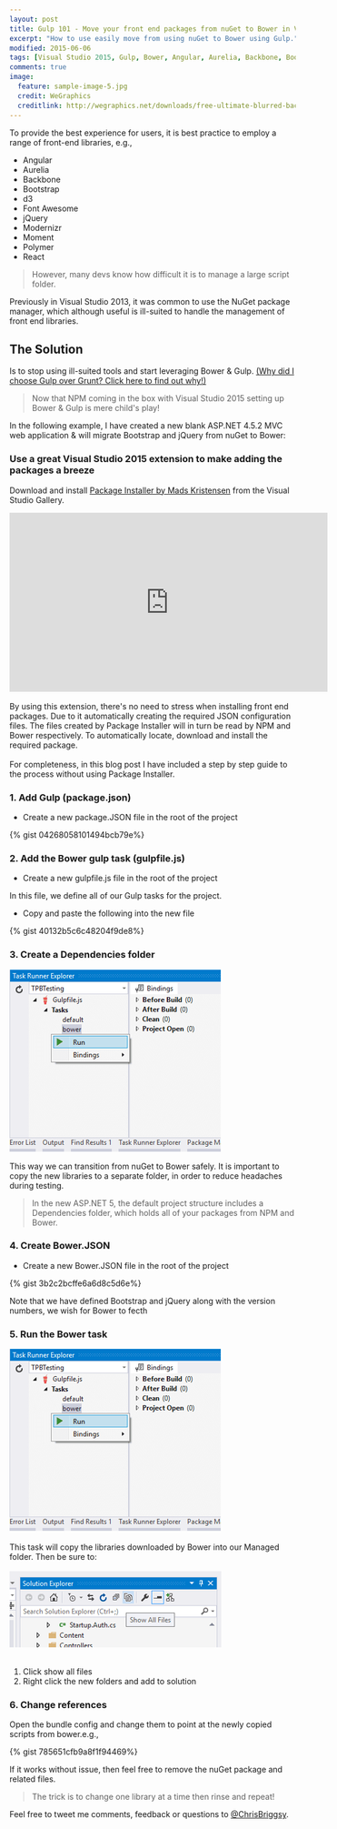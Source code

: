 ```yaml
---
layout: post
title: Gulp 101 - Move your front end packages from nuGet to Bower in Visual Studio 2015
excerpt: "How to use easily move from using nuGet to Bower using Gulp."
modified: 2015-06-06
tags: [Visual Studio 2015, Gulp, Bower, Angular, Aurelia, Backbone, Bootstrap, d3, Font Awesome, jQuery, Modernizr, Moment, Polymer, React]
comments: true
image:
  feature: sample-image-5.jpg
  credit: WeGraphics
  creditlink: http://wegraphics.net/downloads/free-ultimate-blurred-background-pack/
---
```


To provide the best experience for users, it is best practice to employ a range of front-end libraries, e.g., 

* Angular
* Aurelia
* Backbone
* Bootstrap
* d3
* Font Awesome
* jQuery
* Modernizr
* Moment
* Polymer
* React

> However, many devs know how difficult it is to manage a large script folder. 

Previously in Visual Studio 2013, it was common to use the NuGet package manager, which although useful is ill-suited to handle the management of front end libraries.

## The Solution

Is to stop using ill-suited tools and start leveraging Bower & Gulp. [(Why did I choose Gulp over Grunt? Click here to find out why!)](http://blog.chrisbriggsy.com/Gulp-101-CSS-all-the-LESS/)

> Now that NPM coming in the box with Visual Studio 2015 setting up Bower & Gulp is mere child's play!

In the following example, I have created a new blank ASP.NET 4.5.2 MVC web application & will migrate Bootstrap and jQuery from nuGet to Bower:

### Use a great Visual Studio 2015 extension to make adding the packages a breeze

Download and install [Package Installer by Mads Kristensen](https://visualstudiogallery.msdn.microsoft.com/753b9720-1638-4f9a-ad8d-2c45a410fd74) from the Visual Studio Gallery.

<iframe width="560" height="315" src="https://www.youtube.com/embed/WigizERVWtc" frameborder="0" allowfullscreen></iframe>

By using this extension, there's no need to stress when installing front end packages. Due to it automatically creating the required JSON configuration files. The files created by Package Installer will in turn be read by NPM and Bower respectively. To automatically locate, download and install the required package. <br><br>For completeness, in this blog post I have included  a step by step guide to the process without using Package Installer.

### 1. Add Gulp (package.json)

* Create a new package.JSON file in the root of the project

{% gist 04268058101494bcb79e%}

### 2. Add the Bower gulp task (gulpfile.js)

* Create a new gulpfile.js file in the root of the project

In this file, we define all of our Gulp tasks for the project.

* Copy and paste the following into the new file

{% gist 40132b5c6c48204f9de8%}

### 3. Create a Dependencies folder

![Dependencies folder](/images/2015-08-24_12-55-17-compressor.png)

This way we can transition from nuGet to Bower safely. It is important to copy the new libraries to a separate folder, in order to reduce headaches during testing.

> In the new ASP.NET 5,  the default project structure includes a  Dependencies folder, which holds all of your packages from NPM and Bower. 

### 4. Create Bower.JSON

* Create a new Bower.JSON file in the root of the project

{% gist 3b2c2bcffe6a6d8c5d6e%}

Note that we have defined Bootstrap and jQuery along with the version numbers, we wish for Bower to fecth

### 5. Run the Bower task

![Run the Bower task](/images/2015-08-24_12-55-17-compressor.png)<br><br>This task will copy the libraries downloaded by Bower into our Managed folder. Then be sure to:<br><br>![Click show all files](/images/2015-08-24_12-22-41-compressor.png)<br><br>

1. Click show all files
2. Right click the new folders and add to solution

### 6. Change references 

Open the bundle config and change them to point at the newly copied scripts from bower.e.g., 

{% gist 785651cfb9a8f1f94469%}

If it works without issue, then feel free to remove the nuGet package and related files. 

> The trick is to change one library at a time then rinse and repeat!
 
Feel free to tweet me comments, feedback or questions to [@ChrisBriggsy](https://twitter.com/ChrisBriggsy).